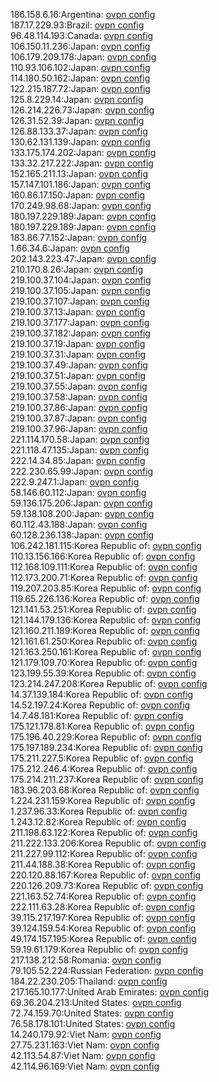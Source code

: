 186.158.6.16:Argentina: [ovpn config](vpn/186_158_6_16.ovpn)  
187.17.229.93:Brazil: [ovpn config](vpn/187_17_229_93.ovpn)  
96.48.114.193:Canada: [ovpn config](vpn/96_48_114_193.ovpn)  
106.150.11.236:Japan: [ovpn config](vpn/106_150_11_236.ovpn)  
106.179.209.178:Japan: [ovpn config](vpn/106_179_209_178.ovpn)  
110.93.106.102:Japan: [ovpn config](vpn/110_93_106_102.ovpn)  
114.180.50.162:Japan: [ovpn config](vpn/114_180_50_162.ovpn)  
122.215.187.72:Japan: [ovpn config](vpn/122_215_187_72.ovpn)  
125.8.229.14:Japan: [ovpn config](vpn/125_8_229_14.ovpn)  
126.214.226.73:Japan: [ovpn config](vpn/126_214_226_73.ovpn)  
126.31.52.39:Japan: [ovpn config](vpn/126_31_52_39.ovpn)  
126.88.133.37:Japan: [ovpn config](vpn/126_88_133_37.ovpn)  
130.62.131.139:Japan: [ovpn config](vpn/130_62_131_139.ovpn)  
133.175.174.202:Japan: [ovpn config](vpn/133_175_174_202.ovpn)  
133.32.217.222:Japan: [ovpn config](vpn/133_32_217_222.ovpn)  
152.165.211.13:Japan: [ovpn config](vpn/152_165_211_13.ovpn)  
157.147.101.186:Japan: [ovpn config](vpn/157_147_101_186.ovpn)  
160.86.17.150:Japan: [ovpn config](vpn/160_86_17_150.ovpn)  
170.249.98.68:Japan: [ovpn config](vpn/170_249_98_68.ovpn)  
180.197.229.189:Japan: [ovpn config](vpn/180_197_229_189.ovpn)  
180.197.229.189:Japan: [ovpn config](vpn/180_197_229_189.ovpn)  
183.86.77.152:Japan: [ovpn config](vpn/183_86_77_152.ovpn)  
1.66.34.6:Japan: [ovpn config](vpn/1_66_34_6.ovpn)  
202.143.223.47:Japan: [ovpn config](vpn/202_143_223_47.ovpn)  
210.170.8.26:Japan: [ovpn config](vpn/210_170_8_26.ovpn)  
219.100.37.104:Japan: [ovpn config](vpn/219_100_37_104.ovpn)  
219.100.37.105:Japan: [ovpn config](vpn/219_100_37_105.ovpn)  
219.100.37.107:Japan: [ovpn config](vpn/219_100_37_107.ovpn)  
219.100.37.13:Japan: [ovpn config](vpn/219_100_37_13.ovpn)  
219.100.37.177:Japan: [ovpn config](vpn/219_100_37_177.ovpn)  
219.100.37.182:Japan: [ovpn config](vpn/219_100_37_182.ovpn)  
219.100.37.19:Japan: [ovpn config](vpn/219_100_37_19.ovpn)  
219.100.37.31:Japan: [ovpn config](vpn/219_100_37_31.ovpn)  
219.100.37.49:Japan: [ovpn config](vpn/219_100_37_49.ovpn)  
219.100.37.51:Japan: [ovpn config](vpn/219_100_37_51.ovpn)  
219.100.37.55:Japan: [ovpn config](vpn/219_100_37_55.ovpn)  
219.100.37.58:Japan: [ovpn config](vpn/219_100_37_58.ovpn)  
219.100.37.86:Japan: [ovpn config](vpn/219_100_37_86.ovpn)  
219.100.37.87:Japan: [ovpn config](vpn/219_100_37_87.ovpn)  
219.100.37.96:Japan: [ovpn config](vpn/219_100_37_96.ovpn)  
221.114.170.58:Japan: [ovpn config](vpn/221_114_170_58.ovpn)  
221.118.47.135:Japan: [ovpn config](vpn/221_118_47_135.ovpn)  
222.14.34.85:Japan: [ovpn config](vpn/222_14_34_85.ovpn)  
222.230.65.99:Japan: [ovpn config](vpn/222_230_65_99.ovpn)  
222.9.247.1:Japan: [ovpn config](vpn/222_9_247_1.ovpn)  
58.146.60.112:Japan: [ovpn config](vpn/58_146_60_112.ovpn)  
59.136.175.206:Japan: [ovpn config](vpn/59_136_175_206.ovpn)  
59.138.108.200:Japan: [ovpn config](vpn/59_138_108_200.ovpn)  
60.112.43.188:Japan: [ovpn config](vpn/60_112_43_188.ovpn)  
60.128.236.138:Japan: [ovpn config](vpn/60_128_236_138.ovpn)  
106.242.181.115:Korea Republic of: [ovpn config](vpn/106_242_181_115.ovpn)  
110.13.156.166:Korea Republic of: [ovpn config](vpn/110_13_156_166.ovpn)  
112.168.109.111:Korea Republic of: [ovpn config](vpn/112_168_109_111.ovpn)  
112.173.200.71:Korea Republic of: [ovpn config](vpn/112_173_200_71.ovpn)  
119.207.203.85:Korea Republic of: [ovpn config](vpn/119_207_203_85.ovpn)  
119.65.226.136:Korea Republic of: [ovpn config](vpn/119_65_226_136.ovpn)  
121.141.53.251:Korea Republic of: [ovpn config](vpn/121_141_53_251.ovpn)  
121.144.179.136:Korea Republic of: [ovpn config](vpn/121_144_179_136.ovpn)  
121.160.211.189:Korea Republic of: [ovpn config](vpn/121_160_211_189.ovpn)  
121.161.61.250:Korea Republic of: [ovpn config](vpn/121_161_61_250.ovpn)  
121.163.250.161:Korea Republic of: [ovpn config](vpn/121_163_250_161.ovpn)  
121.179.109.70:Korea Republic of: [ovpn config](vpn/121_179_109_70.ovpn)  
123.199.55.39:Korea Republic of: [ovpn config](vpn/123_199_55_39.ovpn)  
123.214.247.208:Korea Republic of: [ovpn config](vpn/123_214_247_208.ovpn)  
14.37.139.184:Korea Republic of: [ovpn config](vpn/14_37_139_184.ovpn)  
14.52.197.24:Korea Republic of: [ovpn config](vpn/14_52_197_24.ovpn)  
14.7.48.181:Korea Republic of: [ovpn config](vpn/14_7_48_181.ovpn)  
175.121.178.81:Korea Republic of: [ovpn config](vpn/175_121_178_81.ovpn)  
175.196.40.229:Korea Republic of: [ovpn config](vpn/175_196_40_229.ovpn)  
175.197.189.234:Korea Republic of: [ovpn config](vpn/175_197_189_234.ovpn)  
175.211.227.5:Korea Republic of: [ovpn config](vpn/175_211_227_5.ovpn)  
175.212.246.4:Korea Republic of: [ovpn config](vpn/175_212_246_4.ovpn)  
175.214.211.237:Korea Republic of: [ovpn config](vpn/175_214_211_237.ovpn)  
183.96.203.68:Korea Republic of: [ovpn config](vpn/183_96_203_68.ovpn)  
1.224.231.159:Korea Republic of: [ovpn config](vpn/1_224_231_159.ovpn)  
1.237.96.33:Korea Republic of: [ovpn config](vpn/1_237_96_33.ovpn)  
1.243.12.82:Korea Republic of: [ovpn config](vpn/1_243_12_82.ovpn)  
211.198.63.122:Korea Republic of: [ovpn config](vpn/211_198_63_122.ovpn)  
211.222.133.206:Korea Republic of: [ovpn config](vpn/211_222_133_206.ovpn)  
211.227.99.112:Korea Republic of: [ovpn config](vpn/211_227_99_112.ovpn)  
211.44.188.38:Korea Republic of: [ovpn config](vpn/211_44_188_38.ovpn)  
220.120.88.167:Korea Republic of: [ovpn config](vpn/220_120_88_167.ovpn)  
220.126.209.73:Korea Republic of: [ovpn config](vpn/220_126_209_73.ovpn)  
221.163.52.74:Korea Republic of: [ovpn config](vpn/221_163_52_74.ovpn)  
222.111.63.28:Korea Republic of: [ovpn config](vpn/222_111_63_28.ovpn)  
39.115.217.197:Korea Republic of: [ovpn config](vpn/39_115_217_197.ovpn)  
39.124.159.54:Korea Republic of: [ovpn config](vpn/39_124_159_54.ovpn)  
49.174.157.195:Korea Republic of: [ovpn config](vpn/49_174_157_195.ovpn)  
59.19.61.179:Korea Republic of: [ovpn config](vpn/59_19_61_179.ovpn)  
217.138.212.58:Romania: [ovpn config](vpn/217_138_212_58.ovpn)  
79.105.52.224:Russian Federation: [ovpn config](vpn/79_105_52_224.ovpn)  
184.22.230.205:Thailand: [ovpn config](vpn/184_22_230_205.ovpn)  
217.165.10.177:United Arab Emirates: [ovpn config](vpn/217_165_10_177.ovpn)  
69.36.204.213:United States: [ovpn config](vpn/69_36_204_213.ovpn)  
72.74.159.70:United States: [ovpn config](vpn/72_74_159_70.ovpn)  
76.58.178.101:United States: [ovpn config](vpn/76_58_178_101.ovpn)  
14.240.179.92:Viet Nam: [ovpn config](vpn/14_240_179_92.ovpn)  
27.75.231.163:Viet Nam: [ovpn config](vpn/27_75_231_163.ovpn)  
42.113.54.87:Viet Nam: [ovpn config](vpn/42_113_54_87.ovpn)  
42.114.96.169:Viet Nam: [ovpn config](vpn/42_114_96_169.ovpn)  
